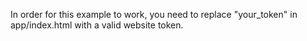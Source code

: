 In order for this example to work, you need to replace "your_token" in app/index.html with a valid website token.
